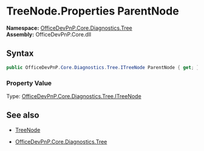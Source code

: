 # TreeNode.Properties ParentNode
**Namespace:** [OfficeDevPnP.Core.Diagnostics.Tree](OfficeDevPnP.Core.Diagnostics.Tree.md)  
**Assembly:** OfficeDevPnP.Core.dll  
## Syntax
```C#
public OfficeDevPnP.Core.Diagnostics.Tree.ITreeNode ParentNode { get; }
```

### Property Value
Type: [OfficeDevPnP.Core.Diagnostics.Tree.ITreeNode](OfficeDevPnP.Core.Diagnostics.Tree.ITreeNode.md) 

## See also
- [TreeNode](TreeNode.md) 

- [OfficeDevPnP.Core.Diagnostics.Tree](OfficeDevPnP.Core.Diagnostics.Tree.md)
